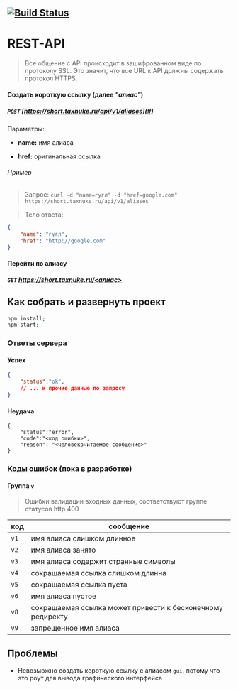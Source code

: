 [![Build Status](https://travis-ci.org/taxnuke/url-shortener.svg?branch=master)](https://travis-ci.org/taxnuke/url-shortener)
---

# REST-API

> Все общение с API происходит в зашифрованном виде по протоколу SSL. Это значит, что все URL к API должны содержать протокол HTTPS.

#### Создать короткую ссылку (далее _"алиас"_)

##### `POST` [https://short.taxnuke.ru/api/v1/aliases](#)

Параметры:

* **name:** имя алиаса

* **href:** оригинальная ссылка

###### Пример
> Запрос:
`curl -d "name=гугл" -d "href=google.com" https://short.taxnuke.ru/api/v1/aliases`

> Тело ответа:
```json
{
    "name": "гугл",
    "href": "http://google.com"
}
```

#### Перейти по алиасу

##### `GET` [https://short.taxnuke.ru/<алиас>](#)

## Как собрать и развернуть проект
```sh
npm install;
npm start;
```

<!-- ## TODO -->
<!-- - [ ] Любой пользователь без регистрации может сжимать ссылки -->
<!-- - [ ] Зарегистрированный пользователь может видеть аналитику ссылок (переходы, устройства, местоположения) -->
<!-- - [ ] Пользователь видит свои последние сокращенные ссылки, даже без регистрации (основываясь на cookie) -->
<!-- - [ ] Пользователь может изменить адрес, на который перенаправляет короткая ссылка после её создания -->
<!-- - [ ] В GUI при заходе с непустым буфером обмена, происходит автоматическая вставка содержимого для сжатия -->

### Ответы сервера
#### Успех
```json
{
    "status":"ok",
    // ... и прочие данные по запросу
}
```

#### Неудача
```
{
    "status":"error",
    "code":"<код ошибки>",
    "reason": "<человекочитаемое сообщение>"
}
```

### Коды ошибок (пока в разработке)

#### Группа `v`
> Ошибки валидации входных данных, соответствуют группе статусов http 400

|  код |                           сообщение                         |
|------|-------------------------------------------------------------|
| `v1` | имя алиаса слишком длинное                                  |
| `v2` | имя алиаса занято                                           |
| `v3` | имя алиаса содержит странные символы                        |
| `v4` | сокращаемая ссылка слишком длинна                           |
| `v5` | сокращаемая ссылка пуста                                    |
| `v6` | имя алиаса пустое                                           |
| `v8` | сокращаемая ссылка может привести к бесконечному редиректу  |
| `v9` | запрещенное имя алиаса                                      |

## Проблемы

* Невозможно создать короткую ссылку с алиасом `gui`, потому что это роут для вывода графического интерфейса
